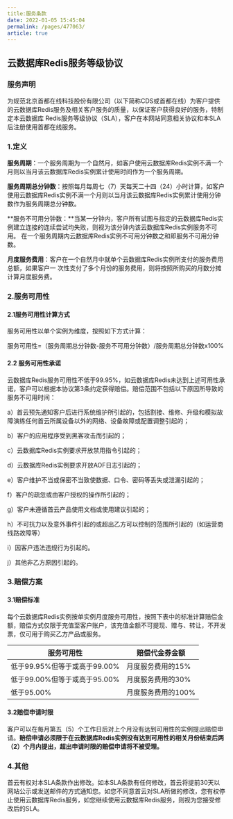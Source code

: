 ```yaml
---
title:服务条款
date: 2022-01-05 15:45:04
permalink: /pages/477063/
article: true
---
```


## 云数据库Redis服务等级协议

### 服务声明

为规范北京⾸都在线科技股份有限公司（以下简称CDS或⾸都在线）为客户提供的云数据库Redis服务及相关客户服务的质量，以保证客户获得良好的服务，特制定本云数据库 Redis服务等级协议（SLA），客户在本⽹站同意相关协议和本SLA后注册使⽤⾸都在线服务。

### 1.定义

**服务周期**：⼀个服务周期为⼀个⾃然⽉，如客户使⽤云数据库Redis实例不满⼀个⽉则以当⽉该云数据库Redis实例累计使⽤时间作为⼀个服务周期。

**服务周期总分钟数**：按照每⽉每周七（7）天每天⼆⼗四（24）⼩时计算，如客户使⽤云数据库Redis实例不满⼀个⽉则以当⽉该云数据库Redis实例累计使⽤分钟数作为服务周期总分钟数。

**服务不可用分钟数：**当某⼀分钟内，客户所有试图与指定的云数据库Redis实例建⽴连接的连续尝试均失败，则视为该分钟内该云数据库Redis实例服务不可⽤。 在⼀个服务周期内云数据库Redis实例不可⽤分钟数之和即服务不可⽤分钟数。

**月度服务费⽤**：客户在⼀个⾃然⽉中就单个云数据库Redis实例所⽀付的服务费⽤总额，如果客户⼀ 次性⽀付了多个⽉份的服务费⽤，则将按照所购买的⽉数分摊计算⽉度服务费。

### 2.服务可用性

#### 2.1服务可用性计算方式

服务可用性以单个实例为维度，按照如下方式计算：

服务可用性=（服务周期总分钟数-服务不可用分钟数）/服务周期总分钟数x100%

#### 2.2 服务可用性承诺

云数据库Redis服务可⽤性不低于99.95%，如云数据库Redis未达到上述可⽤性承诺，客户可以根据本协议第3条约定获得赔偿。赔偿范围不包括以下原因所导致的服务不可⽤时间：

a）首云预先通知客户后进⾏系统维护所引起的，包括割接、维修、升级和模拟故障演练任何⾸云所属设备以外的⽹络、设备故障或配置调整引起的；

b）客户的应⽤程序受到⿊客攻击⽽引起的；

c）云数据库Redis实例要求开放禁⽤指令引起的；

d）云数据库Redis实例要求开放AOF⽇志引起的；

e）客户维护不当或保密不当致使数据、⼝令、密码等丢失或泄漏引起的；

f）客户的疏忽或由客户授权的操作所引起的；

g）客户未遵循⾸云产品使⽤⽂档或使⽤建议引起的；

h）不可抗⼒以及意外事件引起的或超出⼄⽅可以控制的范围所引起的（如运营商线路故障等）

i）因客户违法违规⾏为引起的。

j）其他非乙方原因引起的。

### 3.赔偿方案

#### 3.1赔偿标准

每个云数据库Redis实例按单实例⽉度服务可⽤性，按照下表中的标准计算赔偿⾦额，赔偿⽅式仅限于充值至客户账户，该充值金额不可提现、赠与、转让，不开发票，仅可用于购买乙方产品或服务。

| 服务可用性                   | 赔偿代金券金额     |
| ---------------------------- | ------------------ |
| 低于99.95%但等于或⾼于99.00% | ⽉度服务费⽤的15%  |
| 低于99.00%但等于或⾼于95.00% | ⽉度服务费⽤的30%  |
| 低于95.00%                   | ⽉度服务费⽤的100% |

#### 3.2赔偿申请时限

客户可以在每⽉第五（5）个⼯作⽇后对上个⽉没有达到可⽤性的实例提出赔偿申请。**赔偿申请必须限于在云数据库Redis实例没有达到可⽤性的相关⽉份结束后两（2）个⽉内提出，超出申请时限的赔偿申请将不被受理。**

### 4.其他

首云有权对本SLA条款作出修改。如本SLA条款有任何修改，⾸云将提前30天以⽹站公示或发送邮件的⽅式通知您。如您不同意⾸云对SLA所做的修改，您有权停⽌使⽤云数据库Redis服务，如您继续使⽤云数据库Redis服务，则视为您接受修改后的SLA。